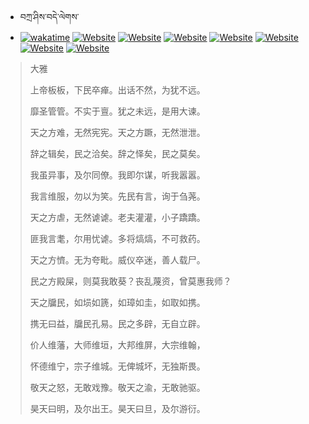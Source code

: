 - བཀྲ་ཤིས་བདེ་ལེགས་ 
- [![wakatime](https://wakatime.com/badge/user/5043ee4a-e361-4607-9d47-d557f2005d05.svg)](https://wakatime.com/@5043ee4a-e361-4607-9d47-d557f2005d05)	[![Website](https://img.shields.io/website?label=&up_color=orange&up_message=Tianchi&url=https%3A%2F%2Fshields.io)](https://tianchi.aliyun.com/home/science/scienceDetail?userId=1095279182618)	[![Website](https://img.shields.io/website?label=&up_color=blue&up_message=Kaggle&url=https%3A%2F%2Fshields.io)](https://www.kaggle.com/ivanxu/)	[![Website](https://img.shields.io/website?label=&up_color=gay&up_message=Yuque&url=https%3A%2F%2Fshields.io)](https://www.yuque.com/ivanaxu)	[![Website](https://img.shields.io/website?label=&up_color=brown&up_message=Leetcode&url=https%3A%2F%2Fshields.io)](https://leetcode.cn/u/ivanaxu)	[![Website](https://img.shields.io/website?label=&up_color=violet&up_message=AIstudio&url=https%3A%2F%2Fshields.io)](https://aistudio.baidu.com/aistudio/personalcenter/thirdview/979775)	[![Website](https://img.shields.io/website?label=&up_color=red&up_message=Gitee&url=https%3A%2F%2Fshields.io)](https://gitee.com/IvanaXu)	[![Website](https://img.shields.io/website?label=&up_color=yellow&up_message=Monkeytype&url=https%3A%2F%2Fshields.io)](https://monkeytype.com/profile/IvanaXu) 

> 大雅
> 
> 上帝板板，下民卒瘅。出话不然，为犹不远。
> 
> 靡圣管管。不实于亶。犹之未远，是用大谏。
> 
> 天之方难，无然宪宪。天之方蹶，无然泄泄。
> 
> 辞之辑矣，民之洽矣。辞之怿矣，民之莫矣。
> 
> 我虽异事，及尔同僚。我即尔谋，听我嚣嚣。
> 
> 我言维服，勿以为笑。先民有言，询于刍荛。
> 
> 天之方虐，无然谑谑。老夫灌灌，小子蹻蹻。
> 
> 匪我言耄，尔用忧谑。多将熇熇，不可救药。
> 
> 天之方懠。无为夸毗。威仪卒迷，善人载尸。
> 
> 民之方殿屎，则莫我敢葵？丧乱蔑资，曾莫惠我师？
> 
> 天之牖民，如埙如篪，如璋如圭，如取如携。
> 
> 携无曰益，牖民孔易。民之多辟，无自立辟。
> 
> 价人维藩，大师维垣，大邦维屏，大宗维翰，
> 
> 怀德维宁，宗子维城。无俾城坏，无独斯畏。
> 
> 敬天之怒，无敢戏豫。敬天之渝，无敢驰驱。
> 
> 昊天曰明，及尔出王。昊天曰旦，及尔游衍。
>
